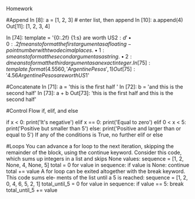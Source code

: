 Homework

#Append In [8]: a = [1, 2, 3] # enter list, then append In [10]: a.append(4) Out[11]: [1, 2, 3, 4]

In [74]: template = '{0:.2f} {1:s} are worth US${2:d}' • {0:.2f} means to format the first argument as a floating-point number with two decimal places. • {1:s} means to format the second argument as a string. • {2:d} means to format the third argument as an exact integer. In [75]: template.format(4.5560, 'Argentine Pesos', 1) Out[75]: '4.56 Argentine Pesos are worth US$1'

#Concatenate In [71]: a = 'this is the first half ' In [72]: b = 'and this is the second half' In [73]: a + b Out[73]: 'this is the first half and this is the second half'

#Control Flow if, elif, and else

if x < 0: print('It's negative') elif x == 0: print('Equal to zero') elif 0 < x < 5: print('Positive but smaller than 5') else: print('Positive and larger than or equal to 5') If any of the conditions is True, no further elif or else

#Loops You can advance a for loop to the next iteration, skipping the remainder of the block, using the continue keyword. Consider this code, which sums up integers in a list and skips None values: sequence = [1, 2, None, 4, None, 5] total = 0 for value in sequence: if value is None: continue total += value A for loop can be exited altogether with the break keyword. This code sums ele‐ ments of the list until a 5 is reached: sequence = [1, 2, 0, 4, 6, 5, 2, 1] total_until_5 = 0 for value in sequence: if value == 5: break total_until_5 += value
